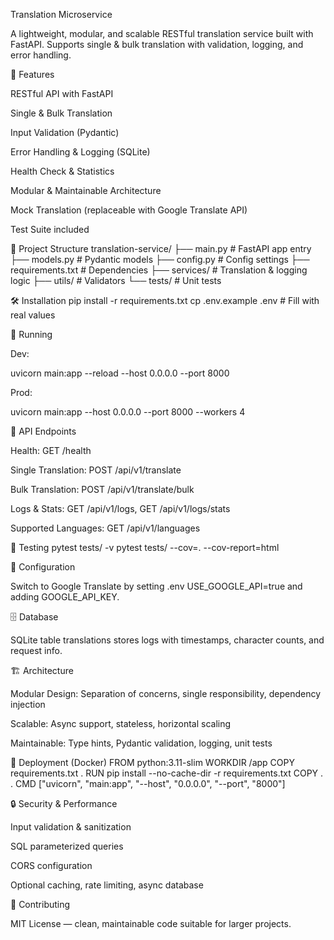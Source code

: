 Translation Microservice

A lightweight, modular, and scalable RESTful translation service built with FastAPI. Supports single & bulk translation with validation, logging, and error handling.

🚀 Features

RESTful API with FastAPI

Single & Bulk Translation

Input Validation (Pydantic)

Error Handling & Logging (SQLite)

Health Check & Statistics

Modular & Maintainable Architecture

Mock Translation (replaceable with Google Translate API)

Test Suite included

📁 Project Structure
translation-service/
├── main.py           # FastAPI app entry
├── models.py         # Pydantic models
├── config.py         # Config settings
├── requirements.txt  # Dependencies
├── services/         # Translation & logging logic
├── utils/            # Validators
└── tests/            # Unit tests

🛠 Installation
pip install -r requirements.txt
cp .env.example .env   # Fill with real values

🚀 Running

Dev:

uvicorn main:app --reload --host 0.0.0.0 --port 8000


Prod:

uvicorn main:app --host 0.0.0.0 --port 8000 --workers 4

🔌 API Endpoints

Health: GET /health

Single Translation: POST /api/v1/translate

Bulk Translation: POST /api/v1/translate/bulk

Logs & Stats: GET /api/v1/logs, GET /api/v1/logs/stats

Supported Languages: GET /api/v1/languages

🧪 Testing
pytest tests/ -v
pytest tests/ --cov=. --cov-report=html

🔧 Configuration

Switch to Google Translate by setting .env USE_GOOGLE_API=true and adding GOOGLE_API_KEY.

🗄️ Database

SQLite table translations stores logs with timestamps, character counts, and request info.

🏗 Architecture

Modular Design: Separation of concerns, single responsibility, dependency injection

Scalable: Async support, stateless, horizontal scaling

Maintainable: Type hints, Pydantic validation, logging, unit tests

🚀 Deployment (Docker)
FROM python:3.11-slim
WORKDIR /app
COPY requirements.txt .
RUN pip install --no-cache-dir -r requirements.txt
COPY . .
CMD ["uvicorn", "main:app", "--host", "0.0.0.0", "--port", "8000"]

🔒 Security & Performance

Input validation & sanitization

SQL parameterized queries

CORS configuration

Optional caching, rate limiting, async database

🤝 Contributing

MIT License — clean, maintainable code suitable for larger projects.
